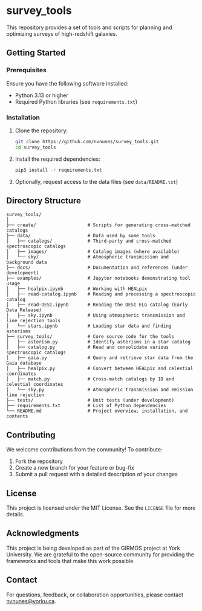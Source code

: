 # survey_tools

This repository provides a set of tools and scripts for planning and optimizing surveys of high-redshift galaxies.

## Getting Started

### Prerequisites

Ensure you have the following software installed:

- Python 3.13 or higher
- Required Python libraries (see `requirements.txt`)

### Installation

1. Clone the repository:
   ```bash
   git clone https://github.com/nvnunes/survey_tools.git
   cd survey_tools
   ```
2. Install the required dependencies:
   ```bash
   pip3 install -r requirements.txt
   ```
3. Optionally, request access to the data files (see `data/README.txt`)

## Directory Structure

```
survey_tools/
│
├── create/                   # Scripts for generating cross-matched catalogs
├── data/                     # Data used by some tools
│   ├── catalogs/             # Third-party and cross-matched spectroscopic catalogs
│   ├── images/               # Catalog images (where available)
│   └── sky/                  # Atmospheric transmission and background data
├── docs/                     # Documentation and references (under development)
├── examples/                 # Jupyter notebooks demonstrating tool usage
│   ├── healpix.ipynb         # Working with HEALpix
│   ├── read-catalog.ipynb    # Reading and processing a spectroscopic catalog
│   ├── read-DESI.ipynb       # Reading the DESI ELG catalog (Early Data Release)
│   ├── sky.ipynb             # Using atmospheric transmission and line rejection tools
│   └── stars.ipynb           # Loading star data and finding asterisms
├── survey_tools/             # Core source code for the tools
│   ├── asterism.py           # Identify asterisms in a star catalog
│   ├── catalog.py            # Read and consolidate various spectroscopic catalogs
│   ├── gaia.py               # Query and retrieve star data from the Gaia database
│   ├── healpix.py            # Convert between HEALpix and celestial coordinates
│   ├── match.py              # Cross-match catalogs by ID and celestial coordinates
│   └── sky.py                # Atmospheric transmission and emission line rejection
├── tests/                    # Unit tests (under development)
├── requirements.txt          # List of Python dependencies
└── README.md                 # Project overview, installation, and contents
```

## Contributing

We welcome contributions from the community! To contribute:

1. Fork the repository
2. Create a new branch for your feature or bug-fix
3. Submit a pull request with a detailed description of your changes

## License

This project is licensed under the MIT License. See the `LICENSE` file for more details.

## Acknowledgments

This project is being developed as part of the GIRMOS project at York University. We are grateful to the open-source community for providing the frameworks and tools that make this work possible.

## Contact

For questions, feedback, or collaboration opportunities, please contact [nvnunes@yorku.ca](mailto:nvnunes@yorku.ca).
